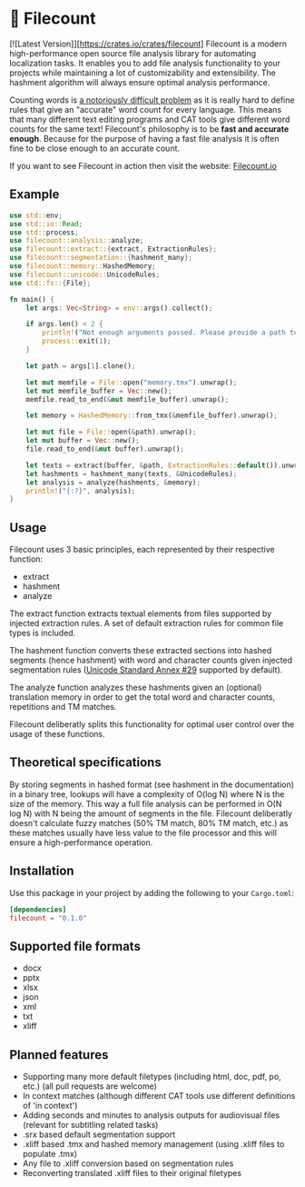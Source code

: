 # 🧛 Filecount
[![Latest Version]][https://crates.io/crates/filecount]
Filecount is a modern high-performance open source file analysis library for automating localization tasks. It enables you to add file analysis functionality to your projects while maintaining a lot of customizability and extensibility. The hashment algorithm will always ensure optimal analysis performance.

Counting words is [a notoriously difficult problem](https://thehappybeavers.com/blog/why-word-count-differ-programs/) as it is really hard to define rules that give an "accurate" word count for every language. This means that many different text editing programs and CAT tools give different word counts for the same text! Filecount's philosophy is to be **fast and accurate enough**. Because for the purpose of having a fast file analysis it is often fine to be close enough to an accurate count.

If you want to see Filecount in action then visit the website: [Filecount.io](https://filecount.io/)

## Example
```rust
use std::env;
use std::io::Read;
use std::process;
use filecount::analysis::analyze;
use filecount::extract::{extract, ExtractionRules};
use filecount::segmentation::{hashment_many};
use filecount::memory::HashedMemory;
use filecount::unicode::UnicodeRules;
use std::fs::{File};

fn main() {
    let args: Vec<String> = env::args().collect();

    if args.len() < 2 {
        println!("Not enough arguments passed. Please provide a path to a file or folder");
        process::exit(1);
    }

    let path = args[1].clone();

    let mut memfile = File::open("memory.tmx").unwrap();
    let mut memfile_buffer = Vec::new();
    memfile.read_to_end(&mut memfile_buffer).unwrap();  

    let memory = HashedMemory::from_tmx(&memfile_buffer).unwrap();

    let mut file = File::open(&path).unwrap();
    let mut buffer = Vec::new();
    file.read_to_end(&mut buffer).unwrap();  

    let texts = extract(buffer, &path, ExtractionRules::default()).unwrap();
    let hashments = hashment_many(texts, &UnicodeRules);
    let analysis = analyze(hashments, &memory);
    println!("{:?}", analysis);       
}
```

## Usage
Filecount uses 3 basic principles, each represented by their respective function:
- extract
- hashment
- analyze

The extract function extracts textual elements from files supported by injected extraction rules. A set of default extraction rules for common file types is included.

The hashment function converts these extracted sections into hashed segments (hence hashment) with word and character counts given injected segmentation rules ([Unicode Standard Annex #29](http://www.unicode.org/reports/tr29/) supported by default).

The analyze function analyzes these hashments given an (optional) translation memory in order to get the total word and character counts, repetitions and TM matches.

Filecount deliberatly splits this functionality for optimal user control over the usage of these functions.

## Theoretical specifications
By storing segments in hashed format (see hashment in the documentation) in a binary tree, lookups will have a complexity of O(log N) where N is the size of the memory. This way a full file analysis can be performed in O(N log N) with N being the amount of segments in the file. Filecount deliberatly doesn't calculate fuzzy matches (50% TM match, 80% TM match, etc.) as these matches usually have less value to the file processor and this will ensure a high-performance operation. 

## Installation
Use this package in your project by adding the following
to your `Cargo.toml`:

```toml
[dependencies]
filecount = "0.1.0"
```

## Supported file formats
- docx
- pptx
- xlsx
- json
- xml
- txt
- xliff

## Planned features
- Supporting many more default filetypes (including html, doc, pdf, po, etc.) (all pull requests are welcome)
- In context matches (although different CAT tools use different definitions of 'in context')
- Adding seconds and minutes to analysis outputs for audiovisual files (relevant for subtitling related tasks)
- .srx based default segmentation support
- .xliff based .tmx and hashed memory management (using .xliff files to populate .tmx)
- Any file to .xliff conversion based on segmentation rules
- Reconverting translated .xliff files to their original filetypes